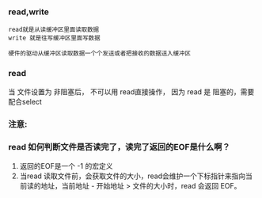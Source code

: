 ### read,write

```
read就是从读缓冲区里面读取数据
write 就是往写缓冲区里面写数据

硬件的驱动从缓冲区读取数据一个个发送或者把接收的数据送入缓冲区
```

### read

当 文件设置为 非阻塞后， 不可以用 read直接操作， 因为 read 是 阻塞的，需要配合select

### 注意:

### read 如何判断文件是否读完了，读完了返回的EOF是什么啊？

1. 返回的EOF是一个 -1 的宏定义
2. 当read 读取文件前，会获取文件的大小，read会维护一个下标指针来指向当前读的地址，当前地址 - 开始地址 > 文件的大小时，read 会返回 EOF。

